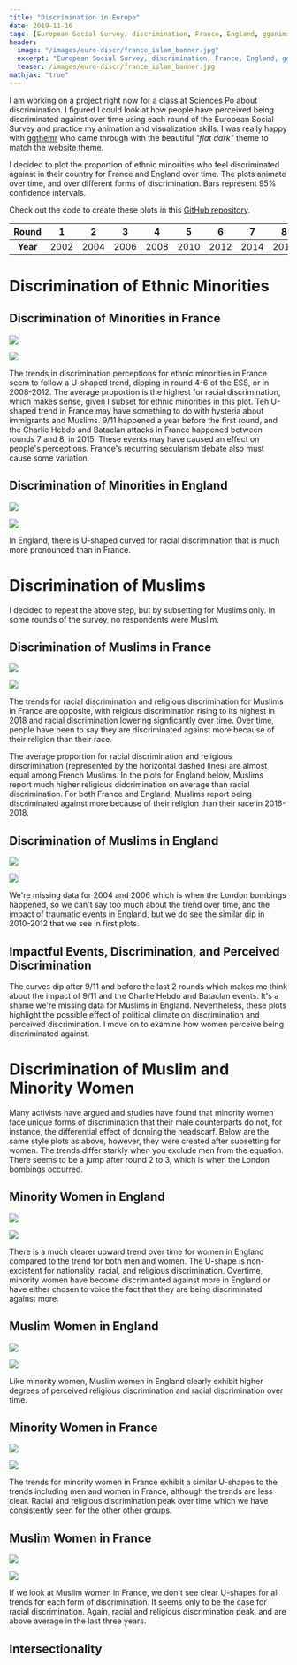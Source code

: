 ```yaml
---
title: "Discrimination in Europe"
date: 2019-11-16
tags: [European Social Survey, discrimination, France, England, gganimate, ggplot2, R]
header:
  image: "/images/euro-discr/france_islam_banner.jpg"
  excerpt: "European Social Survey, discrimination, France, England, gganimate, ggthemr, ggplot2, R"
  teaser: /images/euro-discr/france_islam_banner.jpg
mathjax: "true"
---
```


I am working on a project right now for a class at Sciences Po about discrimination. I figured I could look at how people have perceived being discriminated against over time using each round of the European Social Survey and practice my animation and visualization skills. I was really happy with [ggthemr](https://github.com/cttobin/ggthemr) who came through with the beautiful *"flat dark"* theme to match the website theme. 

I decided to plot the proportion of ethnic minorities who feel discriminated against in their country for France and England over time. The plots animate over time, and over different forms of discrimination. Bars represent 95% confidence intervals.

Check out the code to create these plots in this [GitHub repository](https://github.com/timroy/discrimination-in-europe).

| Round | 1 | 2 | 3 | 4 | 5 | 6 | 7 | 8 | 9 |
|:-----:|:-----:|:-----:|:-----:|:-----:|:-----:|:-----:|:-----:|:-----:|:-----:|
| **Year** | 2002 | 2004 | 2006 | 2008 | 2010 | 2012 | 2014 | 2016 | 2018 |

# Discrimination of Ethnic Minorities

## Discrimination of Minorities in France
![](https://i.imgur.com/UTiWXh9.gif)

![](https://i.imgur.com/jfRPIKY.gif)

The trends in discrimination perceptions for ethnic minorities in France seem to follow a U-shaped trend, dipping in round 4-6 of the ESS, or in 2008-2012. The average proportion is the highest for racial discrimination, which makes sense, given I subset for ethnic minorities in this plot. Teh U-shaped trend in France may have something to do with hysteria about immigrants and Muslims. 9/11 happened a year before the first round, and the Charlie Hebdo and Bataclan attacks in France happened between rounds 7 and 8, in 2015. These events may have caused an effect on people's perceptions. France's recurring secularism debate also must cause some variation.

## Discrimination of Minorities in England
![](https://i.imgur.com/hACryzm.gif)

![](https://i.imgur.com/qKC0Uz7.gif)

In England, there is U-shaped curved for racial discrimination that is much more pronounced than in France.

# Discrimination of Muslims
I decided to repeat the above step, but by subsetting for Muslims only. In some rounds of the survey, no respondents were Muslim. 

## Discrimination of Muslims in France
![](https://i.imgur.com/kQK7Gbx.gif)

![](https://i.imgur.com/bue5Bcw.gif)

The trends for racial discrimination and religious discrimination for Muslims in France are opposite, with relgious discrimination rising to its highest in 2018 and racial discrimination lowering signficantly over time. Over time, people have been to say they are discriminated against more because of their religion than their race. 

The average proportion for racial discrimination and religious dirscrimination (represented by the horizontal dashed lines) are almost equal among French Muslims. In the plots for England below, Muslims report much higher religious didcrimination on average than racial discrimination. For both France and England, Muslims report being discriminated against more because of their religion than their race in 2016-2018.

## Discrimination of Muslims in England
![](https://i.imgur.com/pY47OiF.gif)

![](https://i.imgur.com/ENS4uHT.gif)

We're missing data for 2004 and 2006 which is when the London bombings happened, so we can't say too much about the trend over time, and the impact of traumatic events in England, but we do see the similar dip in 2010-2012 that we see in first plots.

## Impactful Events, Discrimination, and Perceived Discrimination

The curves dip after 9/11 and before the last 2 rounds which makes me think about the impact of 9/11 and the Charlie Hebdo and Bataclan events. It's a shame we're missing data for Muslims in England. Nevertheless, these plots highlight the possible effect of political climate on discrimination and perceived discrimination. I move on to examine how women perceive being discriminated against.

# Discrimination of Muslim and Minority Women

Many activists have argued and studies have found that minority women face unique forms of discrimination that their male counterparts do not, for instance, the differential effect of donning the headscarf. Below are the same style plots as above, however, they were created after subsetting for women. The trends differ starkly when you exclude men from the equation. There seems to be a jump after round 2 to 3, which is when the London bombings occurred. 

## Minority Women in England
![](https://i.imgur.com/CJ4vomB.gif)

![](https://i.imgur.com/0GD1Gc6.gif)

There is a much clearer upward trend over time for women in England compared to the trend for both men and women. The U-shape is non-excistent for nationality, racial, and religious discrimination. Overtime, minority women have become discrimianted against more in England or have either chosen to voice the fact that they are being discriminated against more.

## Muslim Women in England
![](https://i.imgur.com/4feKs10.gif)

![](https://i.imgur.com/c20fqfI.gif)

Like minority women, Muslim women in England clearly exhibit higher degrees of perceived religious discrimination and racial discrimination over time.

## Minority Women in France
![](https://i.imgur.com/mjtpY09.gif)

![](https://i.imgur.com/UnbAp3x.gif)

The trends for minority women in France exhibit a similar U-shapes to the trends including men and women in France, although the trends are less clear. Racial and religious discrimination peak over time which we have consistently seen for the other other groups.

## Muslim Women in France
![](https://i.imgur.com/vD1oFeT.gif)

![](https://i.imgur.com/29WLYeE.gif)

If we look at Muslim women in France, we don't see clear U-shapes for all trends for each form of discrimination. It seems only to be the case for racial discrimination. Again, racial and religious discrimination peak, and are above average in the last three years.

## Intersectionality

